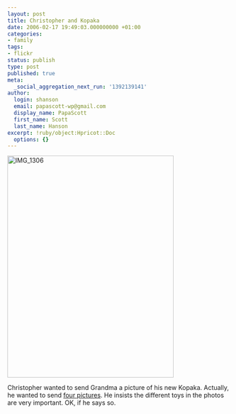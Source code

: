 ```yaml
---
layout: post
title: Christopher and Kopaka
date: 2006-02-17 19:49:03.000000000 +01:00
categories:
- family
tags:
- flickr
status: publish
type: post
published: true
meta:
  _social_aggregation_next_run: '1392139141'
author:
  login: shanson
  email: papascott-wp@gmail.com
  display_name: PapaScott
  first_name: Scott
  last_name: Hanson
excerpt: !ruby/object:Hpricot::Doc
  options: {}
---
```

<p><a href="http://www.flickr.com/photos/papascott/100844694/" title="kopaka"><img src="https://static.flickr.com/36/100844694_765705279c.jpg" width="375" height="500" alt="IMG_1306" /></a></p>
<p>Christopher wanted to send Grandma a picture of his new Kopaka. Actually, he wanted to send <a href="http://flickr.com/photos/papascott/tags/kopaka/show/" title="Your kopaka slideshow on Flickr">four pictures</a>. He insists the different toys in the photos are very important. OK, if he says so.</p>
